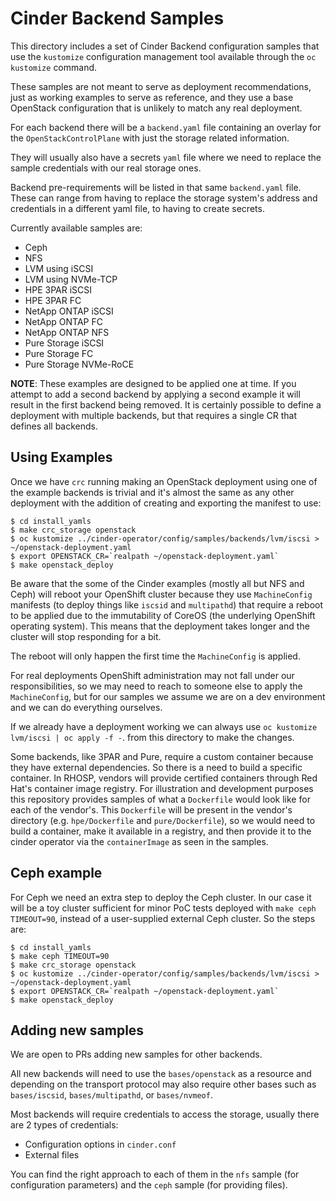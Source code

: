 # Cinder Backend Samples

This directory includes a set of Cinder Backend configuration samples that use
the `kustomize` configuration management tool available through the `oc
kustomize` command.

These samples are not meant to serve as deployment recommendations, just as
working examples to serve as reference, and they use a base OpenStack
configuration that is unlikely to match any real deployment.

For each backend there will be a `backend.yaml` file containing an overlay for
the `OpenStackControlPlane` with just the storage related information.

They will usually also have a secrets `yaml` file where we need to replace the
sample credentials with our real storage ones.

Backend pre-requirements will be listed in that same `backend.yaml` file.
These can range from having to replace the storage system's address and
credentials in a different yaml file, to having to create secrets.

Currently available samples are:

- Ceph
- NFS
- LVM using iSCSI
- LVM using NVMe-TCP
- HPE 3PAR iSCSI
- HPE 3PAR FC
- NetApp ONTAP iSCSI
- NetApp ONTAP FC
- NetApp ONTAP NFS
- Pure Storage iSCSI
- Pure Storage FC
- Pure Storage NVMe-RoCE

**NOTE**: These examples are designed to be applied one at time. If you attempt
to add a second backend by applying a second example it will result in the
first backend being removed. It is certainly possible to define a deployment
with multiple backends, but that requires a single CR that defines all
backends.

## Using Examples

Once we have `crc` running making an OpenStack deployment using one of the
example backends is trivial and it's almost the same as any other deployment
with the addition of creating and exporting the manifest to use:

```
$ cd install_yamls
$ make crc_storage openstack
$ oc kustomize ../cinder-operator/config/samples/backends/lvm/iscsi > ~/openstack-deployment.yaml
$ export OPENSTACK_CR=`realpath ~/openstack-deployment.yaml`
$ make openstack_deploy
```

Be aware that the some of the Cinder examples (mostly all but NFS and Ceph)
will reboot your OpenShift cluster because they use `MachineConfig` manifests
(to deploy things like `iscsid` and `multipathd`) that require a reboot to be
applied due to the immutability of CoreOS (the underlying OpenShift operating
system).  This means that the deployment takes longer and the cluster will stop
responding for a bit.

The reboot will only happen the first time the `MachineConfig` is applied.

For real deployments OpenShift administration may not fall under our
responsibilities, so we may need to reach to someone else to apply the
`MachineConfig`, but for our samples we assume we are on a dev environment and
we can do everything ourselves.

If we already have a deployment working we can always use
`oc kustomize lvm/iscsi | oc apply -f -`. from this directory to make the
changes.

Some backends, like 3PAR and Pure, require a custom container because they have
external dependencies. So there is a need to build a specific container. In
RHOSP, vendors will provide certified containers through Red Hat's container
image registry. For illustration and development purposes this repository
provides samples of what a `Dockerfile` would look like for each of the
vendor's. This `Dockerfile` will be present in the vendor's directory (e.g.
`hpe/Dockerfile` and `pure/Dockerfile`), so we would need to build a container,
make it available in a registry, and then provide it to the cinder operator via
the `containerImage` as seen in the samples.

## Ceph example

For Ceph we need an extra step to deploy the Ceph cluster. In our case it will
be a toy cluster sufficient for minor PoC tests deployed with `make ceph
TIMEOUT=90`, instead of a user-supplied external Ceph cluster. So the steps
are:

```
$ cd install_yamls
$ make ceph TIMEOUT=90
$ make crc_storage openstack
$ oc kustomize ../cinder-operator/config/samples/backends/lvm/iscsi > ~/openstack-deployment.yaml
$ export OPENSTACK_CR=`realpath ~/openstack-deployment.yaml`
$ make openstack_deploy
```

## Adding new samples

We are open to PRs adding new samples for other backends.

All new backends will need to use the `bases/openstack` as a resource and
depending on the transport protocol may also require other bases such as
`bases/iscsid`, `bases/multipathd`, or `bases/nvmeof`.

Most backends will require credentials to access the storage, usually there are
2 types of credentials:

- Configuration options in `cinder.conf`
- External files

You can find the right approach to each of them in the `nfs` sample (for
configuration parameters) and the `ceph` sample (for providing files).
